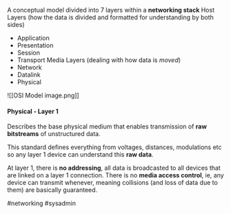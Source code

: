 A conceptual model divided into 7 layers within a **networking stack**
Host Layers (how the data is divided and formatted for understanding by both sides)
- Application
- Presentation
- Session
- Transport
Media Layers (dealing with how data is *moved*)
- Network
- Datalink
- Physical

![[OSI Model image.png]]

#### Physical - Layer 1

Describes the base physical medium that enables transmission of **raw bitstreams** of unstructured data.

This standard defines everything from voltages, distances, modulations etc so any layer 1 device can understand this **raw data**.

At layer 1, there is **no addressing**, all data is broadcasted to all devices that are linked on a layer 1 connection. There is no **media access control**, ie, any device can transmit whenever, meaning collisions (and loss of data due to them) are basically guaranteed.



#networking #sysadmin 
